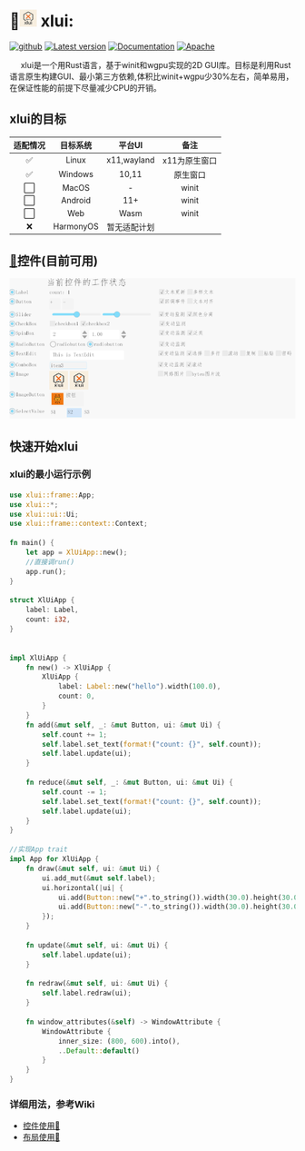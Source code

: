 # 🚀<img alt="logo" height="30" src="res/img/logo/logo_96.png" width="30"/> xlui:

[<img alt="github" src="https://img.shields.io/badge/github-xllgl2017/xlui-8da0cb?logo=github" height="20">](https://github.com/xllgl2017/xlui)
[![Latest version](https://img.shields.io/crates/v/xlui.svg)](https://crates.io/crates/xlui)
[![Documentation](https://docs.rs/xlui/badge.svg)](https://docs.rs/xlui)
[![Apache](https://img.shields.io/badge/license-Apache-blue.svg)](https://github.com/xllgl2017/xlui/blob/main/LICENSE-APACHE)

&nbsp;&nbsp;&nbsp;&nbsp; xlui是一个用Rust语言，基于winit和wgpu实现的2D
GUI库。目标是利用Rust语言原生构建GUI、最小第三方依赖,体积比winit+wgpu少30%左右，简单易用， 在保证性能的前提下尽量减少CPU的开销。

## xlui的目标

| 适配情况 |   目标系统    |    平台UI     |    备注    |
|:----:|:---------:|:-----------:|:--------:|
|  ✅   |   Linux   | x11,wayland | x11为原生窗口 |
|  ✅   |  Windows  |    10,11    |   原生窗口   |
|  ⬜️  |   MacOS   |      -      |  winit   |
|  ⬜️  |  Android  |     11+     |  winit   |
|  ⬜️  |    Web    |    Wasm     |  winit   |
|  ❌   | HarmonyOS |   暂无适配计划    |          |

## [🎯](https://github.com/xllgl2017/xlui/wiki/%E5%B8%83%E5%B1%80)控件(目前可用)

![控件状态](/res/img/doc/img_1.png)

## 快速开始xlui

### xlui的最小运行示例

```rust
use xlui::frame::App;
use xlui::*;
use xlui::ui::Ui;
use xlui::frame::context::Context;

fn main() {
    let app = XlUiApp::new();
    //直接调run()                                                                                                           
    app.run();
}

struct XlUiApp {
    label: Label,
    count: i32,
}


impl XlUiApp {
    fn new() -> XlUiApp {
        XlUiApp {
            label: Label::new("hello").width(100.0),
            count: 0,
        }
    }
    fn add(&mut self, _: &mut Button, ui: &mut Ui) {
        self.count += 1;
        self.label.set_text(format!("count: {}", self.count));
        self.label.update(ui);
    }

    fn reduce(&mut self, _: &mut Button, ui: &mut Ui) {
        self.count -= 1;
        self.label.set_text(format!("count: {}", self.count));
        self.label.update(ui);
    }
}

//实现App trait                                                                                                            
impl App for XlUiApp {
    fn draw(&mut self, ui: &mut Ui) {
        ui.add_mut(&mut self.label);
        ui.horizontal(|ui| {
            ui.add(Button::new("+".to_string()).width(30.0).height(30.0).connect(Self::add));
            ui.add(Button::new("-".to_string()).width(30.0).height(30.0).connect(Self::reduce));
        });
    }

    fn update(&mut self, ui: &mut Ui) {
        self.label.update(ui);
    }

    fn redraw(&mut self, ui: &mut Ui) {
        self.label.redraw(ui);
    }

    fn window_attributes(&self) -> WindowAttribute {
        WindowAttribute {
            inner_size: (800, 600).into(),
            ..Default::default()
        }
    }
}

```

### 详细用法，参考Wiki

* [控件使用🦖](https://github.com/xllgl2017/xlui/wiki/%E6%8E%A7%E4%BB%B6)
* [布局使用🦖](https://github.com/xllgl2017/xlui/wiki/%E5%B8%83%E5%B1%80)

[//]:  # (❌⬜️)  

